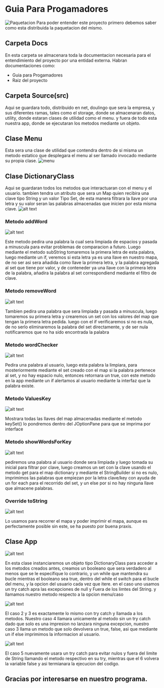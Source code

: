 # Guia Para Progamadores
![Paquetacion](/docs/images/package.png) Para poder entender este proyecto primero debemos saber como esta distribuida la paquetacion del mismo.

## Carpeta Docs
En esta carpeta se almacenara toda la documentacion necesaria para el entendimiento del proyecto por una entidad externa. Habran documentaciones como:
- Guia para Progamadores
- Raiz del proyecto

## Carpeta Source(src)
Aqui se guardara todo, distribuido en net, doulingo que sera la empresa, y sus diferentes ramas, tales como el storage, donde se almacenaran datos, utility, donde estaran clases de utilidad como el menu. y fuera de todo esta nuestra app, donde se ejecutaran los metodos mediante un objeto.

## Clase Menu
Esta sera una clase de utilidad que contendra dentro de si misma un metodo estatico que desplegara el menu al ser llamado invocado mediante su propia clase.
![menu](/docs/images/showMenu.png)

## Clase DictionaryClass
Aqui se guardaran todos los metodos que interactuaran con el menu y el usuario. tambien tendra un atributo que sera un Map quien recibira una clave tipo String y un valor Tipo Set, de esta manera filtrara la llave por una letra y su valor seran las palabras almacenadas que inicien por esta misma clave.
![alt text](/docs/images/atributeDic.png.png)

### Metodo addWord

![alt text](/docs/images/addWord.png)

Este metodo pedira una palabra la cual sera limpiada de espacios y pasada a minuscula para evitar problemas de comparacion a futuro. Luego mediante el metodo subString tomaremos la primera letra de esta palabra, luego mediante un if, veremos si esta letra ya es una llave en nuestro mapa, de no ser asi sera añadida como llave la primera letra, y la palabra agregada al set que tiene por valor, y de conteneder ya una llave con la primera letra de la palabra, añadira la palabra al set correspondiend mediante el filtro de clave.

### Metodo removeWord

![alt text](/docs/images/removeWord.png)

Tambien pedira una palabra que sera limpiada y pasada a minuscula, luego tomaremos su primera letra  y crearemos un set con los valores del map que tengan la primera letra pedida. luego con el if verificaremos si no es nula, de no serlo eliminaremos la palabra del set directamente, y de ser nula notificaremos que no ha sido encontrada la palabra

### Metodo wordChecker

![alt text](/docs/images/wordChecker.png)

Pedira una palabra al usuario, luego esta palabra la limpiara, para mosteriormente mediante el set creado con el map si la palabra pertenece al set, y no hay espacio nulo, entonces retornara un true, con este metodo en la app mediante un if alertamos al usuario mediante la interfaz que la palabra existe.

### Metodo ValuesKey

![alt text](/docs/images/valuesKeys.png)

Mostrara todas las llaves del map almacenadas mediante el metodo keySet() lo pondremos dentro del JOptionPane para que se imprima por interface

### Metodo showWordsForKey

![alt text](/docs/images/showWoFK.png)

pediremos una palabra al usuario donde sera limpiada y luego tomada su inicial para filtrar por clave, luego creamos un set con la clave usando el metodo get para el map dictionary y mediante el StringBuilder si no es nulo, imprimimos las palabras que empiezan por la letra clave/key con ayuda de un for each para el recorrido del set, y un else por si no hay ninguna llave que almacene palabras.

### Override toString

![alt text](/docs/images/toString.png)

Lo usamos para recorrer el mapa y poder imprimir el mapa, aunque es perfectamente posible sin este, se ha puesto por buena praxis.

## Clase App

![alt text](/docs/images/app1.png)

En esta clase instanciaremos un objeto tipo DictionaryClass para acceder a los metodos creados antes, creamos un booleano que sera verdadero al menos que se le especifique lo contrario, y un while que mantendra su bucle mientras el booleano sea true, dentro del while el switch para el bucle del menu, y la opcion del usuario cada vez que itere. en el caso uno usamos un try catch apra las excepciones de null y Fuera de los limtes del String. y llamamos nuestro metodo respecto a la opcion menu/caso

![alt text](/docs/images/appCase3.png)

El caso 2 y 3 es exactamente lo mismo con try catch y llamada a los metodos. Nuestro caso 4 llamara unicamente al metodo sin un try catch dado que solo es una impresion no lanzara ninguna excepcion, nuestro caso 3 llama un metodo que solo devolvera un true, false, asi que mediante un if else imprimimos la informacion al usuario.

![alt text](/docs/images/appLast.png)

El caso 5 nuevamente usara un try catch para evitar nulos y fuera del limite de String llamando el metodo respectivo en su try, mientras que el 6 volvera la variable false y asi termianara la ejecucion del codigo.

## Gracias por interesarse en nuestro programa.